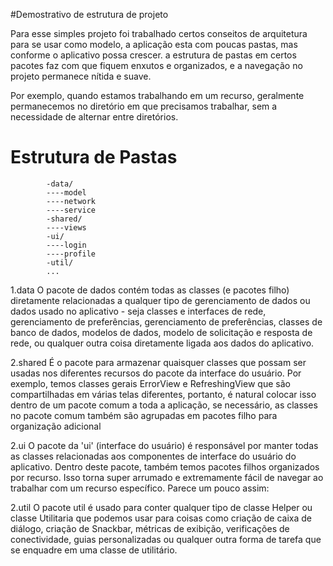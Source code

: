 #Demostrativo de estrutura de projeto

Para esse simples projeto foi trabalhado certos conseitos de arquitetura para se usar como modelo, a aplicação esta com poucas pastas, mas conforme o aplicativo possa crescer. a estrutura de pastas em certos pacotes faz com que fiquem enxutos e organizados, e a navegação no projeto permanece nítida e suave.

Por exemplo, quando estamos trabalhando em um recurso, geralmente permanecemos no diretório em que precisamos trabalhar, sem a necessidade de alternar entre diretórios.

# Estrutura de Pastas

            -data/
			----model
			----network
			----service
            -shared/
			----views
            -ui/
			----login
			----profile
            -util/
            ...
1.data
O pacote de dados contém todas as classes (e pacotes filho) diretamente relacionadas a qualquer tipo de gerenciamento de dados ou dados usado no aplicativo - seja classes e interfaces de rede, gerenciamento de preferências, gerenciamento de preferências, classes de banco de dados, modelos de dados, modelo de solicitação e resposta de rede, ou qualquer outra coisa diretamente ligada aos dados do aplicativo.

2.shared
É o pacote para armazenar quaisquer classes que possam ser usadas nos diferentes recursos do pacote da interface do usuário. Por exemplo, temos classes gerais ErrorView e RefreshingView que são compartilhadas em várias telas diferentes, portanto, é natural colocar isso dentro de um pacote comum a toda a aplicação, se necessário, as classes no pacote comum também são agrupadas em pacotes filho para organização adicional

2.ui
O pacote da 'ui' (interface do usuário) é responsável por manter todas as classes relacionadas aos componentes de interface do usuário do aplicativo. Dentro deste pacote, também temos pacotes filhos organizados por recurso. Isso torna super arrumado e extremamente fácil de navegar ao trabalhar com um recurso específico. Parece um pouco assim:

2.util
O pacote util é usado para conter qualquer tipo de classe Helper ou classe Utilitaria que podemos usar para coisas como criação de caixa de diálogo, criação de Snackbar, métricas de exibição, verificações de conectividade, guias personalizadas ou qualquer outra forma de tarefa que se enquadre em uma classe de utilitário.
